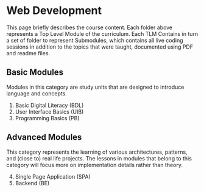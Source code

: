 # Web Development

This page briefly describes the course content. Each folder above represents a Top Level Module of the curriculum. Each TLM Contains in turn a set of folder to represent Submodules, which contains all live coding sessions in addition to the topics that were taught, documented using PDF and readme files.

## Basic Modules

Modules in this category are study units that are designed to introduce language and concepts.

1. Basic Digital Literacy (BDL)
2. User Interface Basics (UIB)
3. Programming Basics (PB)

## Advanced Modules

This category represents the learning of various architectures, patterns, and (close to) real life projects. The lessons in modules that belong to this category will focus more on implementation details rather than theory.

4. Single Page Application (SPA)
5. Backend (BE)
